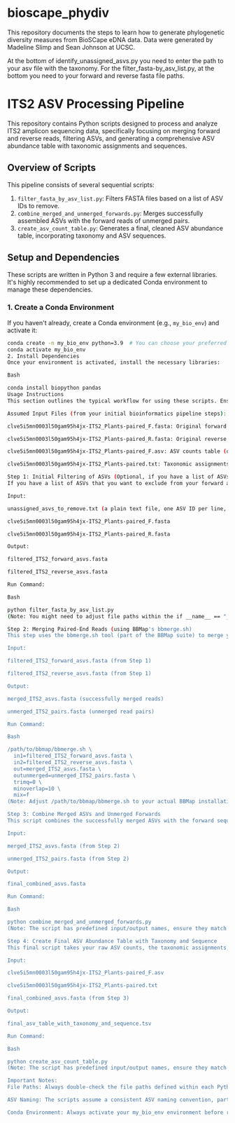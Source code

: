 # bioscape_phydiv

This repository documents the steps to learn how to generate phylogenetic diversity measures from BioSCape eDNA data.
Data were generated by Madeline Slimp and Sean Johnson at UCSC.

At the bottom of identify_unassigned_asvs.py you need to enter the path to your asv file with the taxonomy. For the filter_fasta-by_asv_list.py, at the bottom you need to your forward and reverse fasta file paths.

# ITS2 ASV Processing Pipeline

This repository contains Python scripts designed to process and analyze ITS2 amplicon sequencing data, specifically focusing on merging forward and reverse reads, filtering ASVs, and generating a comprehensive ASV abundance table with taxonomic assignments and sequences.

## Overview of Scripts

This pipeline consists of several sequential scripts:

1.  `filter_fasta_by_asv_list.py`: Filters FASTA files based on a list of ASV IDs to remove.
2.  `combine_merged_and_unmerged_forwards.py`: Merges successfully assembled ASVs with the forward reads of unmerged pairs.
3.  `create_asv_count_table.py`: Generates a final, cleaned ASV abundance table, incorporating taxonomy and ASV sequences.

## Setup and Dependencies

These scripts are written in Python 3 and require a few external libraries. It's highly recommended to set up a dedicated Conda environment to manage these dependencies.

### 1. Create a Conda Environment

If you haven't already, create a Conda environment (e.g., `my_bio_env`) and activate it:

```bash
conda create -n my_bio_env python=3.9  # You can choose your preferred Python 3.x version
conda activate my_bio_env
2. Install Dependencies
Once your environment is activated, install the necessary libraries:

Bash

conda install biopython pandas
Usage Instructions
This section outlines the typical workflow for using these scripts. Ensure all input files are in the same directory as the scripts, or update the file paths within each script accordingly.

Assumed Input Files (from your initial bioinformatics pipeline steps):

clve5i5mn0003l50gam95h4jx-ITS2_Plants-paired_F.fasta: Original forward ASV FASTA file.

clve5i5mn0003l50gam95h4jx-ITS2_Plants-paired_R.fasta: Original reverse ASV FASTA file.

clve5i5mn0003l50gam95h4jx-ITS2_Plants-paired_F.asv: ASV counts table (often generated by DADA2 or similar tools).

clve5i5mn0003l50gam95h4jx-ITS2_Plants-paired.txt: Taxonomic assignments file for your ASVs.

Step 1: Initial Filtering of ASVs (Optional, if you have a list of ASVs to remove)
If you have a list of ASVs that you want to exclude from your forward and reverse FASTA files (e.g., unassigned ASVs from an earlier step), use this script.

Input:

unassigned_asvs_to_remove.txt (a plain text file, one ASV ID per line, e.g., from a previous filtering step)

clve5i5mn0003l50gam95h4jx-ITS2_Plants-paired_F.fasta

clve5i5mn0003l50gam95h4jx-ITS2_Plants-paired_R.fasta

Output:

filtered_ITS2_forward_asvs.fasta

filtered_ITS2_reverse_asvs.fasta

Run Command:

Bash

python filter_fasta_by_asv_list.py
(Note: You might need to adjust file paths within the if __name__ == "__main__": block of the script.)

Step 2: Merging Paired-End Reads (using BBMap's bbmerge.sh)
This step uses the bbmerge.sh tool (part of the BBMap suite) to merge your filtered forward and reverse ASV sequences. The mix=f parameter is crucial here, as it ensures out contains only successfully merged reads and outunmerged contains only unmerged pairs.

Input:

filtered_ITS2_forward_asvs.fasta (from Step 1)

filtered_ITS2_reverse_asvs.fasta (from Step 1)

Output:

merged_ITS2_asvs.fasta (successfully merged reads)

unmerged_ITS2_pairs.fasta (unmerged read pairs)

Run Command:

Bash

/path/to/bbmap/bbmerge.sh \
  in1=filtered_ITS2_forward_asvs.fasta \
  in2=filtered_ITS2_reverse_asvs.fasta \
  out=merged_ITS2_asvs.fasta \
  outunmerged=unmerged_ITS2_pairs.fasta \
  trimq=0 \
  minoverlap=10 \
  mix=f
(Note: Adjust /path/to/bbmap/bbmerge.sh to your actual BBMap installation path.)

Step 3: Combine Merged ASVs and Unmerged Forwards
This script combines the successfully merged ASVs with the forward sequences from the unmerged pairs, creating a single comprehensive FASTA file of unique ASVs.

Input:

merged_ITS2_asvs.fasta (from Step 2)

unmerged_ITS2_pairs.fasta (from Step 2)

Output:

final_combined_asvs.fasta

Run Command:

Bash

python combine_merged_and_unmerged_forwards.py
(Note: The script has predefined input/output names, ensure they match your files.)

Step 4: Create Final ASV Abundance Table with Taxonomy and Sequence
This final script takes your raw ASV counts, the taxonomic assignments, and the combined ASV FASTA file to generate a single, cleaned, tab-delimited table. This table will include ASV names, their full sequences, taxonomic paths, and read counts per sample. It also filters out any ASVs not present in your final_combined_asvs.fasta.

Input:

clve5i5mn0003l50gam95h4jx-ITS2_Plants-paired_F.asv

clve5i5mn0003l50gam95h4jx-ITS2_Plants-paired.txt

final_combined_asvs.fasta (from Step 3)

Output:

final_asv_table_with_taxonomy_and_sequence.tsv

Run Command:

Bash

python create_asv_count_table.py
(Note: The script has predefined input/output names, ensure they match your files.)

Important Notes:
File Paths: Always double-check the file paths defined within each Python script (in the if __name__ == "__main__": block) to ensure they correctly point to your input and desired output locations.

ASV Naming: The scripts assume a consistent ASV naming convention, particularly for identifying forward reads in unmerged pairs (e.g., containing _F_ in their ID) and for matching ASVs between different files.

Conda Environment: Always activate your my_bio_env environment before running any of the Python scripts (conda activate my_bio_env).
